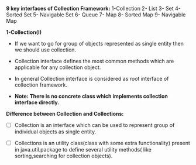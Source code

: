 **9 key interfaces of Collection Framework:**
1-Collection
2- List
3- Set
4- Sorted Set
5- Navigable Set
6- Queue
7- Map
8- Sorted Map
9- Navigable Map

**1-Collection(I)**

- If we want to go for group of objects represented as single entity then we should use collection.

- Collection interface defines the most common methods which are applicable for any collection object. 

- In general Collection interface is considered as root interface of collection framework.

- **Note: There is no concrete class which implements collection interface directly.**

**Difference between Collection and Collections:**

- [ ] Collection is an interface which can be used to represent group of individual objects as single entity.

- [ ] Collections is an utility class(class with some extra functionality) present in java.util.package to define several utility methods( like sorting,searching for collection objects).




